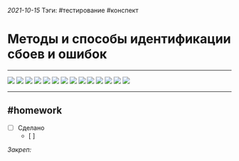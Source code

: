 *2021-10-15*
Тэги: #тестирование #конспект
# Методы и способы идентификации сбоев и ошибок
---
![](../Files/Pasted%20image%2020211015125351.png)
![](../Files/Pasted%20image%2020211015125406.png)
![](../Files/Pasted%20image%2020211015125500.png)
![](../Files/Pasted%20image%2020211015125509.png)
![](../Files/Pasted%20image%2020211015125520.png)
![](../Files/Pasted%20image%2020211015125530.png)
![](../Files/Pasted%20image%2020211015125547.png)
![](../Files/Pasted%20image%2020211015125609.png)
![](../Files/Pasted%20image%2020211015125616.png)
![](../Files/Pasted%20image%2020211015125629.png)
![](../Files/Pasted%20image%2020211015125640.png)
![](../Files/Pasted%20image%2020211015125653.png)
![](../Files/Pasted%20image%2020211015125705.png)
![](../Files/Pasted%20image%2020211015125712.png)



---

##    #homework 

- [ ]  Сделано
	- [ ] 

_Закреп:_
